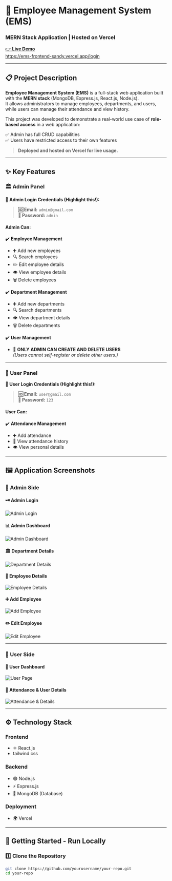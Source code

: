 # 🚀 Employee Management System (EMS)  
### MERN Stack Application | Hosted on Vercel

[👉 **Live Demo**](https://ems-frontend-sandy.vercel.app/login)  
https://ems-frontend-sandy.vercel.app/login

---

## 📋 Project Description

**Employee Management System (EMS)** is a full-stack web application built with the **MERN stack** (MongoDB, Express.js, React.js, Node.js).  
It allows administrators to manage employees, departments, and users, while users can manage their attendance and view history.

This project was developed to demonstrate a real-world use case of **role-based access** in a web application:

✅ Admin has full CRUD capabilities  
✅ Users have restricted access to their own features  

> **Deployed and hosted on Vercel for live usage.**

---

## ✨ Key Features

### 🏛 Admin Panel

**🔐 Admin Login Credentials (Highlight this!):**

> **🆔 Email:** `admin@gmail.com`  
> **🔑 Password:** `admin`

#### Admin Can:

✔️ **Employee Management**
- ➕ Add new employees
- 🔍 Search employees
- ✏️ Edit employee details
- 👁️ View employee details
- 🗑️ Delete employees

✔️ **Department Management**
- ➕ Add new departments
- 🔍 Search departments
- 👁️ View department details
- 🗑️ Delete departments

✔️ **User Management**
- 👤 **ONLY ADMIN CAN CREATE AND DELETE USERS**  
*(Users cannot self-register or delete other users.)*

---

### 🙋 User Panel

**🔐 User Login Credentials (Highlight this!):**

> **🆔 Email:** `user@gmail.com`  
> **🔑 Password:** `123`

#### User Can:

✔️ **Attendance Management**
- ➕ Add attendance
- 📅 View attendance history
- 👁️ View personal details

---

## 🖼️ Application Screenshots

### 📍 Admin Side

#### 🗝️ Admin Login
![Admin Login](login.png)

#### 📊 Admin Dashboard
![Admin Dashboard](admindashboeard.png)

#### 🏛 Department Details
![Department Details](departmentdetails.png)

#### 📂 Employee Details
![Employee Details](employee%20details.png)

#### ➕ Add Employee
![Add Employee](addEmployeee.png)

#### ✏️ Edit Employee
![Edit Employee](editemployee.png)

---

### 📍 User Side

#### 👤 User Dashboard
![User Page](userpage1.png)

#### 📅 Attendance & User Details
![Attendance & Details](embloy%20details%20pagepng.png)

---

## ⚙️ Technology Stack

### Frontend
- ⚛️ React.js
- tailwind css

### Backend
- 🟢 Node.js
- ⚡ Express.js
- 🔵 MongoDB (Database)

### Deployment
- 🌍 Vercel

---

## 🚀 Getting Started - Run Locally

### 1️⃣ Clone the Repository

```bash
git clone https://github.com/yourusername/your-repo.git
cd your-repo
